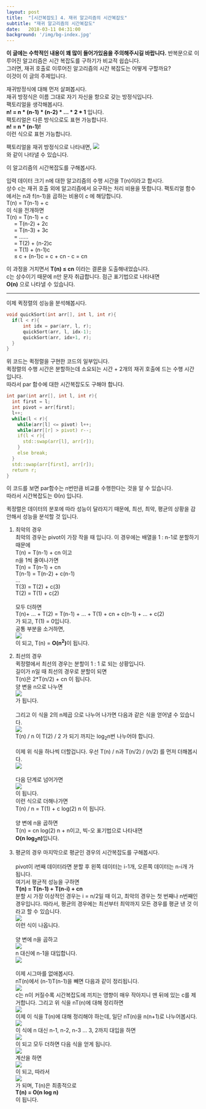 ```yaml
---
layout: post
title:  "[시간복잡도] 4. 재귀 알고리즘의 시간복잡도"
subtitle: "재귀 알고리즘의 시간복잡도"
date:   2018-03-11 04:31:00
background: '/img/bg-index.jpg'
---
```


<b>이 글에는 수학적인 내용이 꽤 많이 들어가있음을 주의해주시길 바랍니다.</b>
반복문으로 이루어진 알고리즘은 시간 복잡도를 구하기가 비교적 쉽습니다.<br>
그러면, 재귀 호출로 이루어진 알고리즘의 시간 복잡도는 어떻게 구할까요?<br>
이것이 이 글의 주제입니다.

재귀방정식에 대해 먼저 살펴봅시다.<br>
재귀 방정식은 이름 그대로 자기 자신을 항으로 갖는 방정식입니다.<br>
팩토리얼을 생각해봅시다.<br>
<b>n! = n * (n-1) * (n-2) * ... * 2 * 1</b> 입니다.<br>
팩토리얼은 다른 방식으로도 표현 가능합니다.<br>
<b>n! = n * (n-1)!</b><br>
이런 식으로 표현 가능합니다.

팩토리얼을 재귀 방정식으로 나타내면,
<img src = "https://i.imgur.com/AWljLIH.png"><br>
와 같이 나타낼 수 있습니다.

이 알고리즘의 시간복잡도를 구해봅시다.

입력 데이터 크기 n에 대한 알고리즘의 수행 시간을 T(n)이라고 합시다.<br>
상수 c는 재귀 호출 외에 알고리즘에서 요구하는 처리 비용을 뜻합니다. 팩토리얼 함수에서는 n과 f(n-1)을 곱하는 비용이 c 에 해당합니다.<br>
T(n) = T(n-1) + c<br>
이 식을 전개하면<br>
T(n) = T(n-1) + c<br>
&nbsp;&nbsp;&nbsp;&nbsp;&nbsp;= T(n-2) + 2c<br>
&nbsp;&nbsp;&nbsp;&nbsp;&nbsp;= T(n-3) + 3c<br>
&nbsp;&nbsp;&nbsp;&nbsp;&nbsp;= ......<br>
&nbsp;&nbsp;&nbsp;&nbsp;&nbsp;= T(2) + (n-2)c<br>
&nbsp;&nbsp;&nbsp;&nbsp;&nbsp;= T(1) + (n-1)c<br>
&nbsp;&nbsp;&nbsp;&nbsp;&nbsp;≤ c + (n-1)c = c + cn - c = cn

이 과정을 거치면서 <b>T(n) ≤ cn</b> 이라는 결론을 도출해내었습니다.<br>
c는 상수이기 때문에 n만 문자 취급합니다. 점근 표기법으로 나타내면<br>
<b>O(n)</b> 으로 나타낼 수 있습니다.

<hr>

이제 퀵정렬의 성능을 분석해봅시다.

```cpp
void quickSort(int arr[], int l, int r){
  if(l < r){
      int idx = par(arr, l, r);
      quickSort(arr, l, idx-1);
      quickSort(arr, idx+1, r);
  }
}
```

위 코드는 퀵정렬을 구현한 코드의 일부입니다.<br>
퀵정렬의 수행 시간은 분할하는데 소요되는 시간 + 2개의 재귀 호출에 드는 수행 시간 입니다.<br>
따라서 par 함수에 대한 시간복잡도도 구해야 합니다.

```cpp
int par(int arr[], int l, int r){
  int first = l;
  int pivot = arr[first];
  l++;
  while(l < r){
    while(arr[l] <= pivot) l++;
    while(arr[[r] > pivot) r--;
    if(l < r){
      std::swap(arr[l], arr[r]);
    }
    else break;
  }
  std::swap(arr[first], arr[r]);
  return r;
}
```

이 코드를 보면 par함수는 n번만큼 비교를 수행한다는 것을 알 수 있습니다.<br>
따라서 시간복잡도는 Θ(n) 입니다.

퀵정렬은 데이터의 분포에 따라 성능이 달라지기 때문에, 최선, 최악, 평균의 상황을 감안해서 성능을 분석할 것 입니다.

1. 최악의 경우<br>
최악의 경우는 pivot이 가장 작을 때 입니다. 이 경우에는 배열을 1 : n-1로 분할하기 때문에<br>
T(n) = T(n-1) + cn 이고<br>
n을 1씩 줄여나가면<br>
T(n) = T(n-1) + cn<br>
T(n-1) = T(n-2) + c(n-1)<br>
...<br>
T(3) = T(2) + c(3)<br>
T(2) = T(1) + c(2)<br><br>
모두 더하면<br>
T(n)+ ... + T(2) = T(n-1) + ... + T(1) + cn + c(n-1) + ... + c(2)<br>
가 되고, T(1) = 0입니다.<br>
공통 부분을 소거하면,<br>
<img src = "https://i.imgur.com/5JM4gJn.png"><br>
이 되고, T(n) = <b>O(n<sup>2</sup>)</b>이 됩니다.

2. 최선의 경우<br>
퀵정렬에서 최선의 경우는 분할이 1 : 1 로 되는 상황입니다.<br>
길이가 n일 때 최선의 경우로 분할이 되면<br>
T(n)은 2*T(n/2) + cn 이 됩니다.<br>
양 변을 n으로 나누면<br>
<img src = "https://i.imgur.com/waDPpQ5.png"><br>
가 됩니다.<br><br>
그리고 이 식을 2의 n제곱 으로 나누어 나가면 다음과 같은 식을 얻어낼 수 있습니다.<br>
<img src = "https://i.imgur.com/lLqsGNv.png"><br>
T(n) / n 이 T(2) / 2 가 되기 까지는 log<sub>2</sub>n번 나누어야 합니다.<br><br>
이제 위 식을 하나씩 더할겁니다. 우선 T(n) / n과 T(n/2) / (n/2) 를 먼저 더해봅시다.<br>
<img src = "https://i.imgur.com/CEM0rXH.png"><br><br>
다음 단계로 넘어가면<br>
<img src = "https://i.imgur.com/Zd5aZXF.png"><br>
이 됩니다.<br>
이런 식으로 더해나가면<br>
T(n) / n = T(1) + c log(2) n 이 됩니다.<br><br>
양 변에 n을 곱하면<br>
T(n) = cn log(2) n + n이고, 빅-오 표기법으로 나타내면<br>
<b>O(n log<sub>2</sub>n)</b>입니다.

3. 평균의 경우
마지막으로 평균인 경우의 시간복잡도를 구해봅시다.<br><br>
pivot이 i번째 데이터라면 분할 후 왼쪽 데이터는 i-1개, 오른쪽 데이터는 n-i개 가 됩니다.<br>
여기서 평균적 성능을 구하면<br>
<b>T(n) = T(n-1) + T(n-i) + cn</b><br>
분할 시 가장 이상적인 경우는 i = n/2일 때 이고, 최악의 경우는 첫 번째나 n번째인 경우입니다. 따라서, 평균의 경우에는 최선부터 최악까지 모든 경우를 평균 낸 것 이라고 할 수 있습니다.<br>
<img src = "https://i.imgur.com/9oc6gw1.png"><br>
이런 식이 나옵니다.<br><br>
양 변에 n을 곱하고<br>
<img src = "https://i.imgur.com/B5hveOR.png"><br>
n 대신에 n-1을 대입합니다.<br>
<img src = "https://i.imgur.com/EFmepNa.png"><br><br>
이제 시그마를 없애봅시다.<br>
nT(n)에서 (n-1)T(n-1)을 빼면 다음과 같이 정리됩니다.<br>
<img src = "https://i.imgur.com/SDMX32c.png"><br>
c는 n이 커질수록 시간복잡도에 끼치는 영향이 매우 작아지니 맨 뒤에 있는 c를 제거합니다. 그리고 위 식을 nT(n)에 대해 정리하면<br>
<img src = "https://i.imgur.com/wAbPLA9.png"><br>
이제 이 식을 T(n)에 대해 정리해야 하는데, 일단 nT(n)을 n(n+1)로 나누어봅시다.<br>
<img src = "https://i.imgur.com/UvWySpL.png"><br>
이 식에 n 대신 n-1, n-2, n-3 ... 3, 2까지 대입을 하면<br>
<img src = "https://i.imgur.com/vNpuVuu.png"><br>
이 되고 모두 더하면 다음 식을 얻게 됩니다.<br>
<img src = "https://i.imgur.com/YGMDbaO.png"><br>
계산을 하면<br>
<img src = "https://i.imgur.com/qbytzxL.png"><br>
이 되고, 따라서<br>
<img src = "https://i.imgur.com/s5ddqUS.png"><br>
가 되며, T(n)은 최종적으로<br>
<b>T(n) = O(n log n)</b><br>
이 됩니다.
